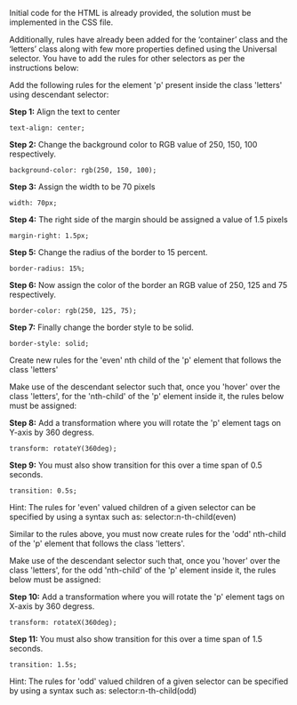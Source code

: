 Initial code for the HTML is already provided, the solution must be implemented in the CSS file.

Additionally, rules have already been added for the ‘container’ class and the ‘letters’ class along with few more properties defined using the Universal selector. You have to add the rules for other selectors as per the instructions below:

Add the following rules for the element 'p' present inside the class 'letters' using descendant selector:

**Step 1:** Align the text to center

```
text-align: center;
```

**Step 2:** Change the background color to RGB value of 250, 150, 100 respectively.

```
background-color: rgb(250, 150, 100);
```

**Step 3:** Assign the width to be 70 pixels

```
width: 70px;
```

**Step 4:** The right side of the margin should be assigned a value of 1.5 pixels

```
margin-right: 1.5px;
```

**Step 5:** Change the radius of the border to 15 percent.

```
border-radius: 15%;
```

**Step 6:** Now assign the color of the border an RGB value of 250, 125 and 75 respectively.

```
border-color: rgb(250, 125, 75);
```

**Step 7:** Finally change the border style to be solid.

```
border-style: solid;
```

Create new rules for the 'even' nth child of the 'p' element that follows the class 'letters'

Make use of the descendant selector such that, once you 'hover' over the class 'letters', for the 'nth-child' of the 'p' element inside it, the rules below must be assigned:

**Step 8:** Add a transformation where you will rotate the 'p' element tags on Y-axis by 360 degress.

```
transform: rotateY(360deg);
```

**Step 9:** You must also show transition for this over a time span of 0.5 seconds.

```
transition: 0.5s;
```

Hint: The rules for 'even' valued children of a given selector can be specified by using a syntax such as:
selector:n-th-child(even)

Similar to the rules above, you must now create rules for the 'odd' nth-child of the 'p' element that follows the class 'letters'.

Make use of the descendant selector such that, once you 'hover' over the class 'letters', for the odd 'nth-child' of the 'p' element inside it, the rules below must be assigned:

**Step 10:** Add a transformation where you will rotate the 'p' element tags on X-axis by 360 degress.

```
transform: rotateX(360deg);
```

**Step 11:** You must also show transition for this over a time span of 1.5 seconds.

```
transition: 1.5s;
```

Hint: The rules for 'odd' valued children of a given selector can be specified by using a syntax such as:
selector:n-th-child(odd)
